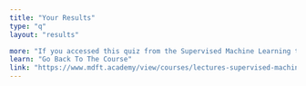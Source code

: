 ```yaml
---
title: "Your Results"
type: "q"
layout: "results"

more: "If you accessed this quiz from the Supervised Machine Learning training course, then please click the button to go back to the online course environment and continue with the next lesson."
learn: "Go Back To The Course"
link: "https://www.mdft.academy/view/courses/lectures-supervised-machine-learning/2907087-multiclass-classification/9424967-up-next"
---
```

